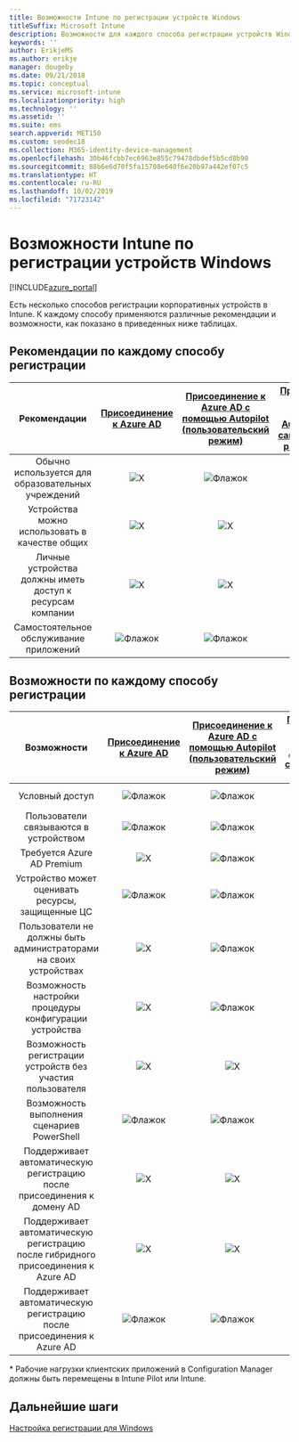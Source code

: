 ```yaml
---
title: Возможности Intune по регистрации устройств Windows
titleSuffix: Microsoft Intune
description: Возможности для каждого способа регистрации устройств Windows
keywords: ''
author: ErikjeMS
ms.author: erikje
manager: dougeby
ms.date: 09/21/2018
ms.topic: conceptual
ms.service: microsoft-intune
ms.localizationpriority: high
ms.technology: ''
ms.assetid: ''
ms.suite: ems
search.appverid: MET150
ms.custom: seodec18
ms.collection: M365-identity-device-management
ms.openlocfilehash: 30b46fcbb7ec6963e855c79478dbdef5b5cd8b90
ms.sourcegitcommit: 88b6e6d70f5fa15708e640f6e20b97a442ef07c5
ms.translationtype: HT
ms.contentlocale: ru-RU
ms.lasthandoff: 10/02/2019
ms.locfileid: "71723142"
---
```

# <a name="intune-enrollment-method-capabilities-for-windows-devices"></a>Возможности Intune по регистрации устройств Windows
[!INCLUDE[azure_portal](../includes/azure_portal.md)]

Есть несколько способов регистрации корпоративных устройств в Intune. К каждому способу применяются различные рекомендации и возможности, как показано в приведенных ниже таблицах.

## <a name="best-practices-by-enrollment-method"></a>Рекомендации по каждому способу регистрации
| **Рекомендации** | **[Присоединение к Azure AD](windows-enroll.md#enable-windows-10-automatic-enrollment)**|**[Присоединение к Azure AD с помощью Autopilot (пользовательский режим)](enrollment-autopilot.md)** |**[Присоединение к Azure AD с помощью Autopilot (режим самостоятельного развертывания)](enrollment-autopilot.md)** |**[Массовая регистрация](windows-bulk-enroll.md)**|**[DEM](device-enrollment-manager-enroll.md)** | **[BYOD](device-enrollment.md#bring-your-own-device)** | **[Объект групповой политики](https://docs.microsoft.com/windows/client-management/mdm/enroll-a-windows-10-device-automatically-using-group-policy)** | **[Совместное управление](https://docs.microsoft.com/sccm/core/clients/manage/co-management-overview)** |
|:---:|:---:|:---:|:---:|:---:|:---:|:---:|:---:|:---:|
|Обычно используется для образовательных учреждений|![X](./media/enrollment-method-capab/xmark.png)|![Флажок](./media/enrollment-method-capab/checkmark.png)|![X](./media/enrollment-method-capab/xmark.png)|![Флажок](./media/enrollment-method-capab/checkmark.png)|![Флажок](./media/enrollment-method-capab/checkmark.png)|![X](./media/enrollment-method-capab/xmark.png)|![X](./media/enrollment-method-capab/xmark.png)|![X](./media/enrollment-method-capab/xmark.png)|
|Устройства можно использовать в качестве общих|![X](./media/enrollment-method-capab/xmark.png)|![X](./media/enrollment-method-capab/xmark.png)|![Флажок](./media/enrollment-method-capab/checkmark.png)|![Флажок](./media/enrollment-method-capab/checkmark.png)|![Флажок](./media/enrollment-method-capab/checkmark.png)|![X](./media/enrollment-method-capab/xmark.png)|![X](./media/enrollment-method-capab/xmark.png)|![X](./media/enrollment-method-capab/xmark.png)|
|Личные устройства должны иметь доступ к ресурсам компании|![X](./media/enrollment-method-capab/xmark.png)|![X](./media/enrollment-method-capab/xmark.png)|![X](./media/enrollment-method-capab/xmark.png)|![X](./media/enrollment-method-capab/xmark.png)|![X](./media/enrollment-method-capab/xmark.png)|![Флажок](./media/enrollment-method-capab/checkmark.png)|![X](./media/enrollment-method-capab/xmark.png)|![X](./media/enrollment-method-capab/xmark.png)|
|Самостоятельное обслуживание приложений|![Флажок](./media/enrollment-method-capab/checkmark.png)|![Флажок](./media/enrollment-method-capab/checkmark.png)|![Флажок](./media/enrollment-method-capab/checkmark.png)|![X](./media/enrollment-method-capab/xmark.png)|![X](./media/enrollment-method-capab/xmark.png)|![Флажок](./media/enrollment-method-capab/checkmark.png)|![Флажок](./media/enrollment-method-capab/checkmark.png)|![Флажок](./media/enrollment-method-capab/checkmark.png)|

## <a name="capabilities-by-enrollment-method"></a>Возможности по каждому способу регистрации

| **Возможности** | **[Присоединение к Azure AD](windows-enroll.md#enable-windows-10-automatic-enrollment)**|**[Присоединение к Azure AD с помощью Autopilot (пользовательский режим)](enrollment-autopilot.md)** |**[Присоединение к Azure AD с помощью Autopilot (режим самостоятельного развертывания)](enrollment-autopilot.md)** |**[Массовая регистрация](windows-bulk-enroll.md)**|**[DEM](device-enrollment-manager-enroll.md)** | **[BYOD](device-enrollment.md#bring-your-own-device)** | **[Объект групповой политики](https://docs.microsoft.com/windows/client-management/mdm/enroll-a-windows-10-device-automatically-using-group-policy)** | **[Совместное управление](https://docs.microsoft.com/sccm/core/clients/manage/co-management-overview)** |
|:---:|:---:|:---:|:---:|:---:|:---:|:---:|:---:|:---:|
|Условный доступ                                      |![Флажок](./media/enrollment-method-capab/checkmark.png)|![Флажок](./media/enrollment-method-capab/checkmark.png)|![Флажок](./media/enrollment-method-capab/checkmark.png)|![X](./media/enrollment-method-capab/xmark.png)|![X](./media/enrollment-method-capab/xmark.png)|![Флажок](./media/enrollment-method-capab/checkmark.png)|![Флажок](./media/enrollment-method-capab/checkmark.png)|![Флажок](./media/enrollment-method-capab/checkmark.png)|
|Пользователи связываются в устройством                    |![Флажок](./media/enrollment-method-capab/checkmark.png)|![Флажок](./media/enrollment-method-capab/checkmark.png)|![X](./media/enrollment-method-capab/xmark.png)|![X](./media/enrollment-method-capab/xmark.png)|![X](./media/enrollment-method-capab/xmark.png)|![Флажок](./media/enrollment-method-capab/checkmark.png)|![Флажок](./media/enrollment-method-capab/checkmark.png)|![Флажок](./media/enrollment-method-capab/checkmark.png)|
|Требуется Azure AD Premium                               |![X](./media/enrollment-method-capab/xmark.png)|![Флажок](./media/enrollment-method-capab/checkmark.png)|![Флажок](./media/enrollment-method-capab/checkmark.png)|![Флажок](./media/enrollment-method-capab/checkmark.png)|![X](./media/enrollment-method-capab/xmark.png)|![X](./media/enrollment-method-capab/xmark.png)|![Флажок](./media/enrollment-method-capab/checkmark.png)|![Флажок](./media/enrollment-method-capab/checkmark.png)|
|Устройство может оценивать ресурсы, защищенные ЦС             |![Флажок](./media/enrollment-method-capab/checkmark.png)|![Флажок](./media/enrollment-method-capab/checkmark.png)|![Флажок](./media/enrollment-method-capab/checkmark.png)|![Флажок](./media/enrollment-method-capab/checkmark.png)|![X](./media/enrollment-method-capab/xmark.png)|![Флажок](./media/enrollment-method-capab/checkmark.png)|![Флажок](./media/enrollment-method-capab/checkmark.png)|![Флажок](./media/enrollment-method-capab/checkmark.png)|
|Пользователи не должны быть администраторами на своих устройствах               |![X](./media/enrollment-method-capab/xmark.png)|![Флажок](./media/enrollment-method-capab/checkmark.png)|![Флажок](./media/enrollment-method-capab/checkmark.png)|![Флажок](./media/enrollment-method-capab/checkmark.png)|![X](./media/enrollment-method-capab/xmark.png)|![X](./media/enrollment-method-capab/xmark.png)|![X](./media/enrollment-method-capab/xmark.png)|![X](./media/enrollment-method-capab/xmark.png)|
|Возможность настройки процедуры конфигурации устройства        |![X](./media/enrollment-method-capab/xmark.png)|![Флажок](./media/enrollment-method-capab/checkmark.png)|![Флажок](./media/enrollment-method-capab/checkmark.png)|![X](./media/enrollment-method-capab/xmark.png)|![X](./media/enrollment-method-capab/xmark.png)|![X](./media/enrollment-method-capab/xmark.png)|![X](./media/enrollment-method-capab/xmark.png)|![X](./media/enrollment-method-capab/xmark.png)|
|Возможность регистрации устройств без участия пользователя      |![X](./media/enrollment-method-capab/xmark.png)|![X](./media/enrollment-method-capab/xmark.png)|![Флажок](./media/enrollment-method-capab/checkmark.png)|![Флажок](./media/enrollment-method-capab/checkmark.png)|![Флажок](./media/enrollment-method-capab/checkmark.png)|![X](./media/enrollment-method-capab/xmark.png)|![Флажок](./media/enrollment-method-capab/checkmark.png)|![Флажок](./media/enrollment-method-capab/checkmark.png)|
|Возможность выполнения сценариев PowerShell                       |![Флажок](./media/enrollment-method-capab/checkmark.png)|![Флажок](./media/enrollment-method-capab/checkmark.png)|![Флажок](./media/enrollment-method-capab/checkmark.png)|![Флажок](./media/enrollment-method-capab/checkmark.png)|![Флажок](./media/enrollment-method-capab/checkmark.png)|![X](./media/enrollment-method-capab/xmark.png)|![X](./media/enrollment-method-capab/xmark.png)|![X](./media/enrollment-method-capab/checkmark.png)\*| 
|Поддерживает автоматическую регистрацию после присоединения к домену AD      |![X](./media/enrollment-method-capab/xmark.png)|![X](./media/enrollment-method-capab/xmark.png)|![X](./media/enrollment-method-capab/xmark.png)|![X](./media/enrollment-method-capab/xmark.png)|![X](./media/enrollment-method-capab/xmark.png)|![X](./media/enrollment-method-capab/xmark.png)|![Флажок](./media/enrollment-method-capab/checkmark.png)|![Флажок](./media/enrollment-method-capab/checkmark.png)|
|Поддерживает автоматическую регистрацию после гибридного присоединения к Azure AD|![X](./media/enrollment-method-capab/xmark.png)|![X](./media/enrollment-method-capab/xmark.png)|![X](./media/enrollment-method-capab/xmark.png)|![X](./media/enrollment-method-capab/xmark.png)|![X](./media/enrollment-method-capab/xmark.png)|![X](./media/enrollment-method-capab/xmark.png)|![Флажок](./media/enrollment-method-capab/checkmark.png)|![Флажок](./media/enrollment-method-capab/checkmark.png)|
|Поддерживает автоматическую регистрацию после присоединения к Azure AD       |![Флажок](./media/enrollment-method-capab/checkmark.png)|![Флажок](./media/enrollment-method-capab/checkmark.png)|![Флажок](./media/enrollment-method-capab/checkmark.png)|![Флажок](./media/enrollment-method-capab/checkmark.png)|![Флажок](./media/enrollment-method-capab/checkmark.png)|![Флажок](./media/enrollment-method-capab/checkmark.png)|![X](./media/enrollment-method-capab/xmark.png)|![X](./media/enrollment-method-capab/xmark.png)|

\* Рабочие нагрузки клиентских приложений в Configuration Manager должны быть перемещены в Intune Pilot или Intune.

## <a name="next-steps"></a>Дальнейшие шаги

[Настройка регистрации для Windows](windows-enroll.md)

